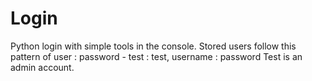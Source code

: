 # Login
Python login with simple tools in the console.
Stored users follow this pattern of user : password - test : test, username : password 
Test is an admin account. 
